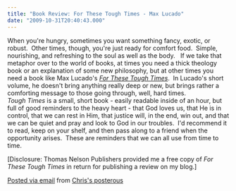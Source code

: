 ```yaml
---
title: "Book Review: For These Tough Times - Max Lucado"
date: "2009-10-31T20:40:43.000"
---
```


When you're hungry, sometimes you want something fancy, exotic, or robust.  Other times, though, you're just ready for comfort food.  Simple, nourishing, and refreshing to the soul as well as the body.   If we take that metaphor over to the world of books, at times you need a thick theology book or an explanation of some new philosophy, but at other times you need a book like Max Lucado's [_For These Tough Times_](http://www.amazon.com/gp/product/0849901707?ie=UTF8&tag=scifirev-20&linkCode=as2&camp=1789&creative=390957&creativeASIN=0849901707).  In Lucado's short volume, he doesn't bring anything really deep or new, but brings rather a comforting message to those going through, well, hard times.  
_Tough Times_ is a small, short book - easily readable inside of an hour, but full of good reminders to the heavy heart - that God loves us, that He is in control, that we can rest in Him, that justice will, in the end, win out, and that we can be quiet and pray and look to God in our troubles.  I'd recommend it to read, keep on your shelf, and then pass along to a friend when the opportunity arises.  These are reminders that we can all use from time to time.

\[Disclosure: Thomas Nelson Publishers provided me a free copy of _For These Tough Times_ in return for publishing a review on my blog.\]

[Posted via email](http://posterous.com) from [Chris's posterous](http://chrishubbs.posterous.com/book-review-for-these-tough-times-max-lucado)
